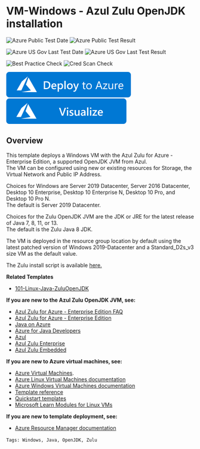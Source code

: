 # VM-Windows - Azul Zulu OpenJDK installation

![Azure Public Test Date](https://azurequickstartsservice.blob.core.windows.net/badges/101-Windows-Java-ZuluOpenJDK/PublicLastTestDate.svg)
![Azure Public Test Result](https://azurequickstartsservice.blob.core.windows.net/badges/101-Windows-Java-ZuluOpenJDK/PublicDeployment.svg)

![Azure US Gov Last Test Date](https://azurequickstartsservice.blob.core.windows.net/badges/101-Windows-Java-ZuluOpenJDK/FairfaxLastTestDate.svg)
![Azure US Gov Last Test Result](https://azurequickstartsservice.blob.core.windows.net/badges/101-Windows-Java-ZuluOpenJDK/FairfaxDeployment.svg)

![Best Practice Check](https://azurequickstartsservice.blob.core.windows.net/badges/101-Windows-Java-ZuluOpenJDK/BestPracticeResult.svg)
![Cred Scan Check](https://azurequickstartsservice.blob.core.windows.net/badges/101-Windows-Java-ZuluOpenJDK/CredScanResult.svg)

<a href="https://portal.azure.com/#create/Microsoft.Template/uri/https%3A%2F%2Fraw.githubusercontent.com%2FAzure%2Fazure-quickstart-templates%2Fmaster%2F101-Windows-Java-ZuluOpenJDK%2Fazuredeploy.json" target="_blank">
    <img src="https://raw.githubusercontent.com/Azure/azure-quickstart-templates/master/1-CONTRIBUTION-GUIDE/images/deploytoazure.svg?sanitize=true"/>
</a>
<a href="http://armviz.io/#/?load=https%3A%2F%2Fraw.githubusercontent.com%2FAzure%2Fazure-quickstart-templates%2Fmaster%2F101-Windows-Java-ZuluOpenJDK%2Fazuredeploy.json" target="_blank">
    <img src="https://raw.githubusercontent.com/Azure/azure-quickstart-templates/master/1-CONTRIBUTION-GUIDE/images/visualizebutton.svg?sanitize=true"/>
</a>

## Overview

This template deploys a Windows VM with the Azul Zulu for Azure - Enterprise
Edition, a supported OpenJDK JVM from Azul.<br/> The VM can be configured using
new or existing resources for Storage, the Virtual Network and Public IP
Address.<br/>

Choices for Windows are Server 2019 Datacenter, Server 2016 Datacenter, Desktop
10 Enterprise, Desktop 10 Enterprise N, Desktop 10 Pro, and Desktop 10 Pro
N.<br/> The default is Server 2019 Datacenter.

Choices for the Zulu OpenJDK JVM are the JDK or JRE for the latest release of
Java 7, 8, 11, or 13.<br/> The default is the Zulu Java 8 JDK.

The VM is deployed in the resource group location by default using the latest
patched version of Windows 2019-Datacenter and a Standard_D2s_v3 size VM as the
default value.

The Zulu install script is available
[here.](https://raw.githubusercontent.com/Azure/azure-quickstart-templates/master/101-Windows-Java-ZuluOpenJDK/zulu-install.ps1)

**Related Templates**

- [101-Linux-Java-ZuluOpenJDK](https://github.com/Azure/azure-quickstart-templates/tree/master/101-Linux-Java-ZuluOpenJDK)

**If you are new to the Azul Zulu OpenJDK JVM, see:**

- [Azul Zulu for Azure - Enterprise Edition FAQ](https://assets.azul.com/files/Zulu-for-Azure-FAQ.pdf)
- [Azul Zulu for Azure - Enterprise Edition](https://www.azul.com/downloads/azure-only/zulu/)
- [Java on Azure](https://azure.microsoft.com/en-us/develop/java/)
- [Azure for Java Developers](https://docs.microsoft.com/en-us/java/azure/?view=azure-java-stable)
- [Azul](https://www.azul.com/)
- [Azul Zulu Enterprise](https://www.azul.com/products/zulu-enterprise/)
- [Azul Zulu Embedded](https://www.azul.com/products/zulu-embedded/)

**If you are new to Azure virtual machines, see:**

- [Azure Virtual Machines](https://azure.microsoft.com/services/virtual-machines/).
- [Azure Linux Virtual Machines documentation](https://docs.microsoft.com/azure/virtual-machines/linux/)
- [Azure Windows Virtual Machines documentation](https://docs.microsoft.com/azure/virtual-machines/windows/)
- [Template reference](https://docs.microsoft.com/azure/templates/microsoft.compute/allversions)
- [Quickstart templates](https://azure.microsoft.com/resources/templates/?resourceType=Microsoft.Compute&pageNumber=1&sort=Popular)
- [Microsoft Learn Modules for Linux VMs](https://docs.microsoft.com/learn/browse/?term=linux%20Virtual%20Machine)

**If you are new to template deployment, see:**

- [Azure Resource Manager documentation](https://docs.microsoft.com/azure/azure-resource-manager/)

`Tags: Windows, Java, OpenJDK, Zulu`
